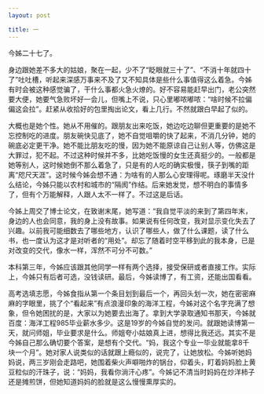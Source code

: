 ```yaml
---
layout: post

title: 一
---
```


今姊二十七了。

身边跟她差不多大的姑娘，聚在一起，少不了“眨眼就三十了”、“不消十年就四十了”吐吐槽，听起来深感万事来不及了又不知具体是些什么事值得这么着急。今姊有时会被这种感觉骗了，干什么事都火急火燎的。好不容易能赶早出门，老公突然要大便，她要气急败坏好一会儿，但嘴上不说，只心里嘟哝嘟哝：“啥时候不拉偏偏这会拉”。赶紧从收拾好的包里掏出论文，看上几行。不然就跟白早起了似的。

大概也是她个性。她从不用催的。跟朋友出来吃饭，她边吃边聊但更重要的是她不忘控制吃的进度。朋友碗快见底了，她不自觉咀嚼的快了起来，不消几分钟，她的碗底必定更干净。她不能比朋友吃的慢，因为她不能原谅自己让别人等，仿佛这是大罪过，犯不起。不过这种时候并不多，比她吃饭慢的女生还真挺少的。一般都是她等别人，这时候她倒不那么着急了，只是有的人吃的确实极慢，筷子到嘴的距离“咫尺天涯”。这时候今姊会想不通：为啥有的人那么心安理得呢。琢磨半天没什么结论，今姊只能以农村和城市的“隔阂”作结。后来她发觉，想不明白的事情多了，但有个万能解释，人跟人太不一样了。不过这是后话。

今姊上周交了博士论文，在致谢末尾，她写道：“我自觉平淡的来到了第四年末，身边的人也会同意，我的身上没有故事。如果说有任何改变，我对显示变化失去了兴趣。以前我可能细数去了哪些地方，认识了哪些人，做了什么课题，读了什么书，也一度认为这才是对听者的“用处”。却忘了随着时空平移到此的我本身，已是对改变的交代，像水一样，浑然不可分不可数。”

本科第三年，今姊应该跟其他同学一样有两个选择，接受保研或者直接工作。实际上，今姊只有后者可选，没钱读研。最后，今姊读博了，有工资，还能出国看看。

高考选填志愿，今姊食指从第一个条目划到最后一个，再回头划一次，她在密密麻麻的字眼里，挑了个“看起来”有点浪漫印象的海洋工程，今姊对这个名字充满了想象，但令她困扰的是，大家以为她要去出海了。拿到大学录取通知书那天，今姊就百度：海洋工程985毕业薪水多少。这是19岁的今姊自觉的发问。就跟她读博第一天，就问师姐，毕业要求是什么。师姐夸小姑娘真上进，想得比我还远。其实不是今姊自己那么确切要个答案，是想有个交代。“妈，我这个专业一毕业就能拿8千块一个月”。她对家人说类似的话就跟上瘾似的，说完了，让她放松。今姊听她妈妈说，两三岁刚会走路吧，她围着柴火声噼啪炸的锅台，仰着头，盯着妈妈脸上黄豆粒似的汗珠子，说：“妈妈，我看你淌汗心疼”。今姊记不清当时妈妈在炒洋柿子还是摊煎饼，但她知道妈妈的脸就是这么慢慢熏厚实的。




















